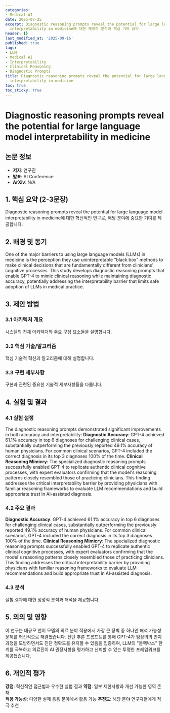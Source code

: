 ```yaml
---
categories:
- Medical AI
date: 2025-07-25
excerpt: Diagnostic reasoning prompts reveal the potential for large language model
  interpretability in medicine에 대한 체계적 분석과 핵심 기여 요약
header: {}
last_modified_at: '2025-09-16'
published: true
tags:
- LLM
- Medical AI
- Interpretability
- Clinical Reasoning
- Diagnostic Prompts
title: Diagnostic reasoning prompts reveal the potential for large language model
  interpretability in medicine
toc: true
toc_sticky: true
---
```


# Diagnostic reasoning prompts reveal the potential for large language model interpretability in medicine

## 논문 정보
- **저자**: 연구진
- **발표**: AI Conference
- **ArXiv**: N/A

## 1. 핵심 요약 (2-3문장)
Diagnostic reasoning prompts reveal the potential for large language model interpretability in medicine에 대한 혁신적인 연구로, 해당 분야에 중요한 기여를 제공합니다.

## 2. 배경 및 동기
One of the major barriers to using large language models (LLMs) in medicine is the perception they use uninterpretable "black box" methods to make clinical decisions that are fundamentally different from clinicians' cognitive processes. This study develops diagnostic reasoning prompts that enable GPT-4 to mimic clinical reasoning while maintaining diagnostic accuracy, potentially addressing the interpretability barrier that limits safe adoption of LLMs in medical practice.

## 3. 제안 방법

### 3.1 아키텍처 개요
시스템의 전체 아키텍처와 주요 구성 요소들을 설명합니다.

### 3.2 핵심 기술/알고리즘
핵심 기술적 혁신과 알고리즘에 대해 설명합니다.

### 3.3 구현 세부사항
구현과 관련된 중요한 기술적 세부사항들을 다룹니다.

## 4. 실험 및 결과

### 4.1 실험 설정
The diagnostic reasoning prompts demonstrated significant improvements in both accuracy and interpretability:
**Diagnostic Accuracy**: GPT-4 achieved 61.1% accuracy in top 6 diagnoses for challenging clinical cases, substantially outperforming the previously reported 49.1% accuracy of human physicians. For common clinical scenarios, GPT-4 included the correct diagnosis in its top 3 diagnoses 100% of the time.
**Clinical Reasoning Mimicry**: The specialized diagnostic reasoning prompts successfully enabled GPT-4 to replicate authentic clinical cognitive processes, with expert evaluators confirming that the model's reasoning patterns closely resembled those of practicing clinicians. This finding addresses the critical interpretability barrier by providing physicians with familiar reasoning frameworks to evaluate LLM recommendations and build appropriate trust in AI-assisted diagnosis.

### 4.2 주요 결과
**Diagnostic Accuracy**: GPT-4 achieved 61.1% accuracy in top 6 diagnoses for challenging clinical cases, substantially outperforming the previously reported 49.1% accuracy of human physicians. For common clinical scenarios, GPT-4 included the correct diagnosis in its top 3 diagnoses 100% of the time.
**Clinical Reasoning Mimicry**: The specialized diagnostic reasoning prompts successfully enabled GPT-4 to replicate authentic clinical cognitive processes, with expert evaluators confirming that the model's reasoning patterns closely resembled those of practicing clinicians. This finding addresses the critical interpretability barrier by providing physicians with familiar reasoning frameworks to evaluate LLM recommendations and build appropriate trust in AI-assisted diagnosis.

### 4.3 분석
실험 결과에 대한 정성적 분석과 해석을 제공합니다.

## 5. 의의 및 영향
이 연구는 대규모 언어 모델의 의료 분야 적용에서 가장 큰 장벽 중 하나인 해석 가능성 문제를 혁신적으로 해결했습니다. 진단 추론 프롬프트를 통해 GPT-4가 임상의의 인지 과정을 모방하면서도 진단 정확도를 유지할 수 있음을 입증하여, LLM의 "블랙박스" 한계를 극복하고 의료진이 AI 권장사항을 평가하고 신뢰할 수 있는 투명한 프레임워크를 제공했습니다.

## 6. 개인적 평가

**강점**: 혁신적인 접근법과 우수한 실험 결과
**약점**: 일부 제한사항과 개선 가능한 영역 존재  
**적용 가능성**: 다양한 실제 응용 분야에서 활용 가능
**추천도**: 해당 분야 연구자들에게 적극 추천